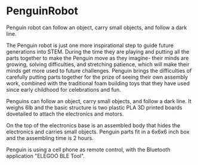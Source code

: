 # PenguinRobot
Penguin robot can follow an object, carry small objects, and follow a dark line.

The Penguin robot is just one more inspirational step to guide future generations into STEM.
During the time they are playing and putting all the parts together 
to make the Penguin move as they imagine- their minds are growing, solving difficulties,
and stretching patience, which will make their minds get more used to future challenges. 
Penguin brings the difficulties of carefully putting parts together for the prize of seeing their own assembly work,
combined with the traditional foam building toys that they have used since early childhood for celebrations and fun. 

Penguins can follow an object, carry small objects, and follow a dark line.
It weighs 6lb and the basic structure is two plastic PLA 3D printed boards 
dovetailed to attach the electronics and motors.

On the top of the electronics base is an assembled body 
that hides the electronics and carries small objects. 
Penguin parts fit in a 6x6x6 inch box and the assembling time is 2 hours.

Penguin is using a cell phone as remote control,
with the Bluetooth application "ELEGOO BLE Tool".
